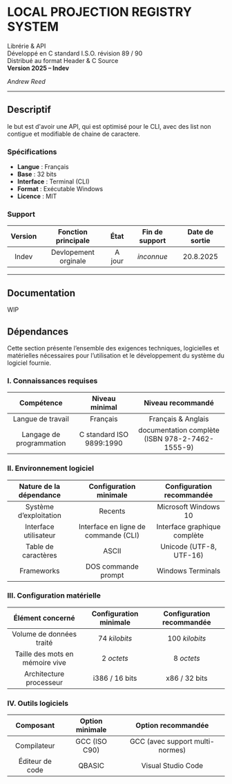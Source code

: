 # **LOCAL PROJECTION REGISTRY SYSTEM**
Librérie & API  
Développé en C standard I.S.O. révision 89 / 90  
Distribué au format Header & C Source  
**Version 2025 – Indev**

*Andrew Reed*

---

## Descriptif

le but est d'avoir une API, qui est optimisé pour le CLI, avec des list non contigue et modifiable de chaine de caractere.

### Spécifications

- **Langue** : Français  
- **Base** : 32 bits  
- **Interface** : Terminal (CLI)  
- **Format** : Exécutable Windows  
- **Licence** : MIT

### Support

| **Version**       | **Fonction principale** | **État**       | **Fin de support** | **Date de sortie** |
|:-----------------:|:------------------------:|:--------------:|:------------------:|:------------------:|
| Indev | Devlopement orginale | A jour | _inconnue_ | 20.8.2025 |

---

## Documentation

WIP

## Dépendances  
Cette section présente l’ensemble des exigences techniques, logicielles et matérielles nécessaires pour l’utilisation et le développement du système du logiciel fournie.


###  I. Connaissances requises

| **Compétence**              | **Niveau minimal**       | **Niveau recommandé**                   |
|:---------------------------:|:-------------------------:|:----------------------------------------:|
| Langue de travail           | Français                  | Français & Anglais                      |
| Langage de programmation    | C standard ISO 9899:1990  | documentation complète (ISBN 978-2-7462-1555-9) |

###  II. Environnement logiciel

| **Nature de la dépendance**      | **Configuration minimale**           | **Configuration recommandée**     |
|:-------------------------------:|:------------------------------------:|:----------------------------------:|
| Système d’exploitation          | Recents                 | Microsoft Windows 10              |
| Interface utilisateur           | Interface en ligne de commande (CLI) | Interface graphique complète       |
| Table de caractères             | ASCII                                | Unicode (UTF-8, UTF-16)           |
| Frameworks		          | DOS commande prompt                  | Windows Terminals		     |

###  III. Configuration matérielle

| **Élément concerné**             | **Configuration minimale** | **Configuration recommandée** |
|:-------------------------------:|:---------------------------:|:------------------------------:|
| Volume de données traité        | 74 *kilobits*               | 100 *kilobits*                 |
| Taille des mots en mémoire vive | 2 *octets*                  | 8 *octets*                     |
| Architecture processeur         | i386 / 16 bits              | x86 / 32 bits                  |

###  IV. Outils logiciels

| **Composant**      | **Option minimale** | **Option recommandée**     |
|:------------------:|:-------------------:|:---------------------------:|
| Compilateur        | GCC (ISO C90)       | GCC (avec support multi-normes) |
| Éditeur de code    | QBASIC              | Visual Studio Code |